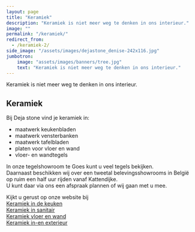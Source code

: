 ```yaml
---
layout: page
title: "Keramiek"
description: "Keramiek is niet meer weg te denken in ons interieur."
image: ""
permalink: "/keramiek/"
redirect_from:
  - /keramiek-2/
side_image: "/assets/images/dejastone_denise-242x116.jpg"
jumbotron:
    image: "assets/images/banners/tree.jpg"
    text: "Keramiek is niet meer weg te denken in ons interieur."
---
```


Keramiek is niet meer weg te denken in ons interieur.

Keramiek
--------

Bij Deja stone vind je keramiek in:  
* maatwerk keukenbladen  
* maatwerk vensterbanken  
* maatwerk tafelbladen  
* platen voor vloer en wand  
* vloer- en wandtegels

In onze tegelshowroom te Goes kunt u veel tegels bekijken.  
Daarnaast beschikken wij over een tweetal belevingsshowrooms in België op ruim een half uur rijden vanaf Kattendijke.  
U kunt daar via ons een afspraak plannen of wij gaan met u mee.

Kijkt u gerust op onze website bij  
[Keramiek in de keuken](/keramiek-in-de-keuken/)  
[Keramiek in sanitair](/keramiek-in-sanitair/)  
[Keramiek vloer en wand](/keramiek-vloer-en-wand/)  
[Keramiek in-en exterieur](/keramiek-in-en-exterieur/)